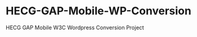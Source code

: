 HECG-GAP-Mobile-WP-Conversion
=============================

HECG GAP Mobile W3C Wordpress Conversion Project

